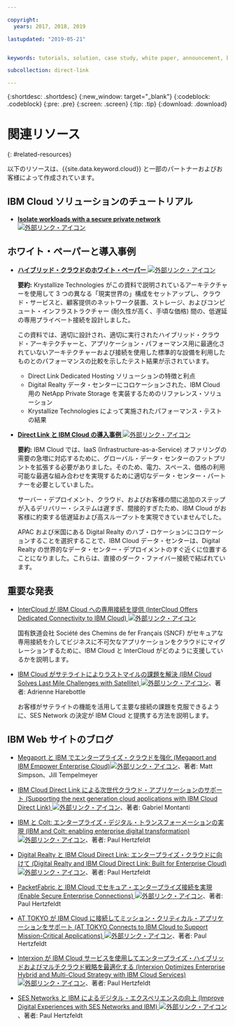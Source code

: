 ```yaml
---

copyright:
  years: 2017, 2018, 2019

lastupdated: "2019-05-21"


keywords: tutorials, solution, case study, white paper, announcement, blog, 

subcollection: direct-link

---
```


{:shortdesc: .shortdesc}
{:new_window: target="_blank"}
{:codeblock: .codeblock}
{:pre: .pre}
{:screen: .screen}
{:tip: .tip}
{:download: .download}

# 関連リソース
{: #related-resources}

以下のリソースは、{{site.data.keyword.cloud}} と一部のパートナーおよびお客様によって作成されています。

## IBM Cloud ソリューションのチュートリアル

* [**Isolate workloads with a secure private network** ![外部リンク・アイコン](../../icons/launch-glyph.svg "外部リンク・アイコン")](https://cloud.ibm.com/docs/tutorials?topic=solution-tutorials-secure-network-enclosure#isolate-workloads-with-a-secure-private-network)

## ホワイト・ペーパーと導入事例

* [**ハイブリッド・クラウドのホワイト・ペーパー** ![外部リンク・アイコン](../../icons/launch-glyph.svg "外部リンク・アイコン")](https://public.dhe.ibm.com/cloud/bluemix/network/direct-link/ibm-hybrid-cloud-whitepaper.pdf)

    **要約:** Krystallize Technologies がこの資料で説明されているアーキテクチャーを使用して 3 つの異なる「現実世界の」構成をセットアップし、クラウド・サービスと、顧客提供のネットワーク装置、ストレージ、およびコンピュート・インフラストラクチャー (耐久性が高く、手頃な価格) 間の、低遅延の専用プライベート接続を設計しました。 

    この資料では、適切に設計され、適切に実行されたハイブリッド・クラウド・アーキテクチャーと、アプリケーション・パフォーマンス用に最適化されていないアーキテクチャーおよび接続を使用した標準的な設備を利用したものとのパフォーマンスの比較を示したテスト結果が示されています。

     * Direct Link Dedicated Hosting ソリューションの特徴と利点 
     * Digital Realty データ・センターにコロケーションされた、IBM Cloud 用の NetApp Private Storage を実装するためのリファレンス・ソリューション 
     * Krystallize Technologies によって実施されたパフォーマンス・テストの結果


* [**Direct Link と IBM Cloud の導入事例** ![外部リンク・アイコン](../../icons/launch-glyph.svg "外部リンク・アイコン")](https://public.dhe.ibm.com/cloud/bluemix/network/direct-link/ibm-cloud-case-study.pdf)

    **要約:** IBM Cloud では、IaaS (Infrastructure-as-a-Service) オファリングの需要の急増に対応するために、グローバル・データ・センターのフットプリントを拡張する必要がありました。そのため、電力、スペース、価格の利用可能な最適な組み合わせを実現するために適切なデータ・センター・パートナーを必要としていました。

    サーバー・デプロイメント、クラウド、およびお客様の間に追加のステップが入るデリバリー・システムは遅すぎ、間接的すぎたため、IBM Cloud がお客様に約束する低遅延および高スループットを実現できていませんでした。 

    APAC および米国にある Digital Realty のハブ・ロケーションにコロケーションすることを選択することで、IBM Cloud データ・センターは、Digital Realty の世界的なデータ・センター・デプロイメントのすぐ近くに位置することになりました。これらは、直接のダーク・ファイバー接続で結ばれています。
    
## 重要な発表

* [InterCloud が IBM Cloud への専用接続を提供 (InterCloud Offers Dedicated Connectivity to IBM Cloud) ![外部リンク・アイコン](../../icons/launch-glyph.svg "外部リンク・アイコン")](https://info.intercloud.com/intercloud-offers-dedicated-connectivity-to-ibm-cloud)

    国有鉄道会社 Société des Chemins de fer Français (SNCF) がセキュアな専用接続を介してビジネスに不可欠なアプリケーションをクラウドにマイグレーションするために、IBM Cloud と InterCloud がどのように支援しているかを説明します。
    
* [IBM Cloud がサテライトによりラストマイルの課題を解決 (IBM Cloud Solves Last Mile Challenges with Satellite) ![外部リンク・アイコン](../../icons/launch-glyph.svg "外部リンク・アイコン")](https://www.satellitetoday.com/mobility/2018/10/25/ibm-cloud-solves-last-mile-challenges-with-satellite/)、著者: Adrienne Harebottle

    お客様がサテライトの機能を活用して主要な接続の課題を克服できるように、SES Network の決定が IBM Cloud と提携する方法を説明します。

## IBM Web サイトのブログ

* [Megaport と IBM でエンタープライズ・クラウドを強化 (Megaport and IBM Empower Enterprise Cloud)![外部リンク・アイコン](../../icons/launch-glyph.svg "外部リンク・アイコン")](https://www.ibm.com/cloud/blog/megaport-and-ibm-empower-enterprise-cloud)、著者: Matt Simpson、Jill Tempelmeyer

* [IBM Cloud Direct Link による次世代クラウド・アプリケーションのサポート (Supporting the next generation cloud applications with IBM Cloud Direct Link) ![外部リンク・アイコン](../../icons/launch-glyph.svg "外部リンク・アイコン")](https://www.ibm.com/blogs/cloud-computing/2018/06/26/next-generation-cloud-apps-ibm-cloud-direct-link/)、著者: Gabriel Montanti

* [IBM と Colt: エンタープライズ・デジタル・トランスフォーメーションの実現 (IBM and Colt: enabling enterprise digital transformation) ![外部リンク・アイコン](../../icons/launch-glyph.svg "外部リンク・アイコン")](https://www.ibm.com/cloud/blog/announcements/ibm-colt-enterprise-digital-transformation)、著者: Paul Hertzfeldt

* [Digital Realty と IBM Cloud Direct Link: エンタープライズ・クラウドに向けて (Digital Realty and IBM Cloud Direct Link: Built for Enterprise Cloud) ![外部リンク・アイコン](../../icons/launch-glyph.svg "外部リンク・アイコン")](https://www.ibm.com/cloud/blog/announcements/digital-realty-ibm-cloud-direct-link-expand-network)、著者: Paul Hertzfeldt

* [PacketFabric と IBM Cloud でセキュア・エンタープライズ接続を実現 (Enable Secure Enterprise Connections) ![外部リンク・アイコン](../../icons/launch-glyph.svg "外部リンク・アイコン")](https://www.ibm.com/cloud/blog/announcements/packetfabric-ibm-enable-secure-enterprise-connections)、著者: Paul Hertzfeldt

* [AT TOKYO が IBM Cloud に接続してミッション・クリティカル・アプリケーションをサポート (AT TOKYO Connects to IBM Cloud to Support Mission-Critical Applications) ![外部リンク・アイコン](../../icons/launch-glyph.svg "外部リンク・アイコン")](https://www.ibm.com/cloud/blog/announcements/tokyo-connects-ibm-cloud-support-mission-critical-applications)、著者: Paul Hertzfeldt

* [Interxion が IBM Cloud サービスを使用してエンタープライズ・ハイブリッドおよびマルチクラウド戦略を最適化する (Interxion Optimizes Enterprise Hybrid and Multi-Cloud Strategy with IBM Cloud Services) ![外部リンク・アイコン](../../icons/launch-glyph.svg "外部リンク・アイコン")](https://www.ibm.com/cloud/blog/announcements/interxion-enterprise-ibm-cloud-services)、著者: Paul Hertzfeldt

* [SES Networks と IBM によるデジタル・エクスペリエンスの向上 (Improve Digital Experiences with SES Networks and IBM) ![外部リンク・アイコン](../../icons/launch-glyph.svg "外部リンク・アイコン")](https://www.ibm.com/cloud/blog/improve-digital-experiences-with-ses-networks-and-ibm)、著者: Paul Hertzfeldt
